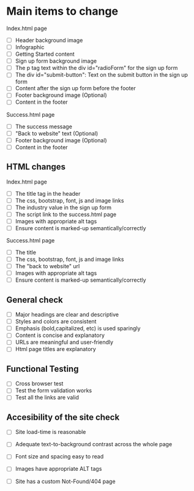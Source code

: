 # Main items to change
Index.html page
- [ ] Header background image
- [ ] Infographic
- [ ] Getting Started content
- [ ] Sign up form background image
- [ ] The p tag text within the div id="radioForm" for the sign up form
- [ ] The div id="submit-button": Text on the submit button in the sign up form
- [ ] Content after the sign up form before the footer
- [ ] Footer background image (Optional)
- [ ] Content in the footer

Success.html page
- [ ] The success message
- [ ] "Back to website" text (Optional)
- [ ] Footer background image (Optional)
- [ ] Content in the footer

## HTML changes
Index.html page
- [ ] The title tag in the header
- [ ] The css, bootstrap, font, js and image links
- [ ] The industry value in the sign up form
- [ ] The script link to the success.html page
- [ ] Images with appropriate alt tags
- [ ] Ensure content is marked-up semantically/correctly

Success.html page
- [ ] The title
- [ ] The css, bootstrap, font, js and image links
- [ ] The "back to website" url
- [ ] Images with appropriate alt tags
- [ ] Ensure content is marked-up semantically/correctly

## General check
- [ ] Major headings are clear and descriptive
- [ ] Styles and colors are consistent
- [ ] Emphasis (bold,capitalized, etc) is used sparingly
- [ ] Content is concise and explanatory
- [ ] URLs are meaningful and  user-friendly
- [ ] Html page titles are explanatory

## Functional Testing
- [ ] Cross browser test
- [ ] Test the form validation works
- [ ] Test all the links are valid

## Accesibility of the site check
- [ ] Site load-time is reasonable
- [ ] Adequate text-to-background contrast across the whole page
- [ ] Font size and spacing easy to read
- [ ] Images have appropriate ALT tags
- [ ] Site has a custom Not-Found/404 page


